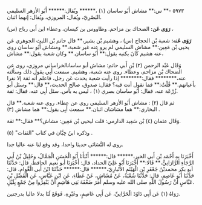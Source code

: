 ٥٩٧٣ -** س:** مشاش أَبُو ساسان (١) ،****** ويُقال:****** أَبُو الأزهر السليمي البَصْرِيّ، ويُقال: المروزي، ويُقال: إنهما اثنان.

**رَوَى عَن:** الضحاك بن مزاحم. وطاووس بن كيسان، وعطاء ابن أَبي رباح (س) ،

**رَوَى عَنه:** شعبة بْن الحجاج (س) ، وهشيم بْن بشير،** قال حاتم بْن الليث الجوهري عَن يحيى بْن مَعِين:** مشاش السليمي لم يرو عنه غير شعبة،** ومشاش أَبُو ساسان روى عنه هشيم كَانَ يكنيه يقول:** أَبُو ساسان.** وكان شعبة يقول:** مشاش،

وَقَال عَبْد الرحمن (٢) بْن أَبي حاتم: مشاش أبو ساسانالخراساني مروزي، روى عن الضحاك بْن مزاحم، وعطاء. روى عنه شعبة، وهشيم. سمعت أَبِي يقول ذلك وسألته عنه،******** فقال:******** إذا رأيت شعبة يحدث عَن رجل، فاعلم أنه ثقة إلا نفرا بأعيانهم.** قُلْتُ:** فما تقول أنت فيه؟ فقال: صدوق، صالح الحديث،** قال:** وسئل أبو زُرْعَة عنه، فقال: أَبُو ساسان بصري (١) ، ليس به بأس. سئل أَبِي عنه، فقال: ثقة.

ثم قال (٢) : مشاش أَبُو الأزهر السليمي روى عن عطاء. روى عنه شعبة.** قال البخاري:** هما مشاشان اثنان.** سمعت أَبِي يقول:** هما مشاش (٣) .

وَقَال عثمان (٤) بْن سَعِيد الدارمي: قلت ليحيى بْن مَعِين: مشاش؟** فقال:** ثقة.

وذكره ابنُ حِبَّان في كتاب "الثقات" (٥) .

روى له النَّسَائي حديثا واحدا، وقد وقع لنا عنه عاليا جدا.

أَخْبَرَنَا بِهِ أَحْمَد بْن أَبي الخير،****** قال:****** أَنْبَأَنَا أَبُو الْحَسَنِ الْجَمَّالُ، وخَلِيلُ بْنُ أَبي الرَّجَاءِ الرَّارَانِيُّ،** قَالا:** أَخْبَرَنَا أَبُو عَلِيّ الحداد، قال: أَخْبَرَنَا أبو نعيم الحافظ، قال: حَدَّثَنَا أبو بكر محمدبْنُ جَعْفَرِ بْنِ الْهَيْثَمِ الأَنْبارِيّ،****** قال:****** حَدَّثَنَا ابْنُ أَبي الْعَّوامِ، قال: حَدَّثَنَا أَبُو عَاصِمٍ، قال: حَدَّثَنَا شُعْبَةُ، عَنْ مُشَاشٍ، عَنْ عَطَاءِ، عَنِ ابْنِ عَبَّاسٍ، عَنِ الْفَضْلِ بْنِ عَبَّاسٍ أَنَّ رَسُولَ اللَّهِ صلى الله عليه وسلم أَمَرَ ضَعْفَةَ بَنِي هَاشِمٍ أَنْ يَنْفِرُوا مِنْ جَمْعٍ بِلَيْلٍ.

رَوَاهُ (١) عَن أَبِي دَاوُدَ الْحَرَّانِيِّ، عَن أَبِي عَاصِمٍ، وغَيْرِهِ، فَوَقَعَ لَنَا بدلا عاليا بدرجتين.